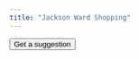 ```yaml
---
title: "Jackson Ward Shopping"
---
```

<link rel="stylesheet" href="shopping.css">

<form name="suggestionForm" action="" method="GET">
  <input type="button" name="getSuggestion" value="Get a suggestion" onClick="printSuggestion(data)">
</form>

<div id="suggestion"></div>

<script type="text/javascript" src="shopping.js"></script>
<script type="text/javascript" src="../suggestion.js"></script>
